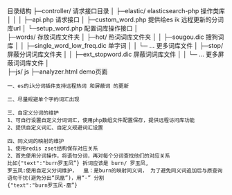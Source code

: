     
目录结构
├─controller/           请求接口目录
│  ├─elastic/           elasticsearch-php 操作类库
│  │
│  ├─api.php            请求接口
│  ├─custom_word.php    提供给es ik 远程更新的分词库url
│  └─setup_word.php     配置词库操作接口
│  
├─words/                存放词库文件夹
│  ├─hot/               热词词库文件夹
│  │  ├─sougou.dic      搜狗词库
│  │  ├─single_word_low_freq.dic      单字词
│  │  └─ ...            更多词库文件
│  ├─stop/              屏蔽分词词库文件夹
│  │  ├─ext_stopword.dic    屏蔽词词库文件
│  │  └─ ...            更多屏蔽词词库文件
│  
├─js/                   js
├─analyzer.html         demo页面

    一、es的ik分词插件支持远程热词 和屏蔽词 的更新

    二、尽量规避单个字的词汇出现

    三、自定义分词的维护
    1、可自行设置自定义分词词汇，使用php数组文件配置保存，提供远程访问库功能
    2、提供自定义词汇、自定义规避词汇设置

    四、同义词的映射的维护
    1、使用redis zset结构保存对应关系
    2、首先使用分词操作，将语句分词，再对每个分词查找他们的对应关系
    比如{"text":"burn罗玉凤”} 拆词应该是 burn/ 罗玉凤, 
    罗玉凤:使用自定义分词维护，  凰：是burn的映射同义词， 为了避免同义词追加后与原查询语句干扰(避免分出“凤凰”)，用“-” 分割
    {"text":"burn罗玉凤-凰”}